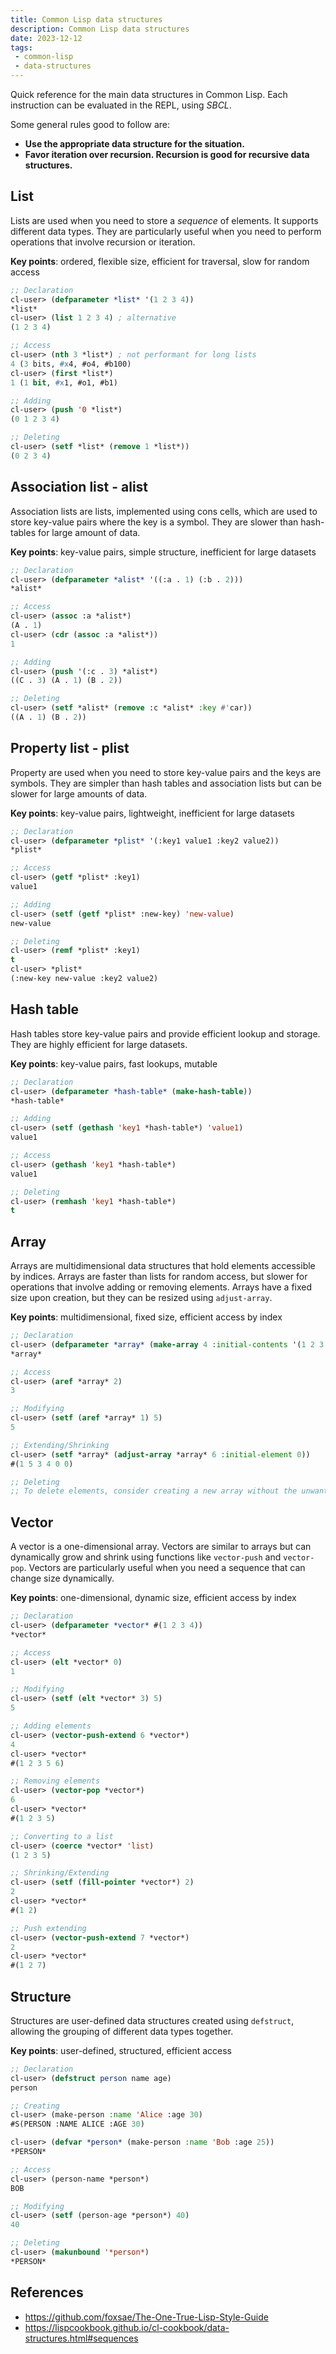```yaml
---
title: Common Lisp data structures
description: Common Lisp data structures
date: 2023-12-12
tags:
 - common-lisp
 - data-structures
---
```


Quick reference for the main data structures in Common Lisp. Each instruction can be evaluated in the REPL, using *SBCL*.

Some general rules good to follow are:

- **Use the appropriate data structure for the situation.**
- **Favor iteration over recursion. Recursion is good for recursive data structures.**

## List
Lists are used when you need to store a *sequence* of elements. It supports different data types. They are particularly useful when you need to perform operations that involve recursion or iteration. 

**Key points**: ordered, flexible size, efficient for traversal, slow for random access

```lisp
;; Declaration
cl-user> (defparameter *list* '(1 2 3 4))
*list*
cl-user> (list 1 2 3 4) ; alternative
(1 2 3 4)

;; Access
cl-user> (nth 3 *list*) ; not performant for long lists
4 (3 bits, #x4, #o4, #b100)
cl-user> (first *list*)
1 (1 bit, #x1, #o1, #b1)

;; Adding
cl-user> (push '0 *list*)
(0 1 2 3 4)

;; Deleting
cl-user> (setf *list* (remove 1 *list*))
(0 2 3 4)
```

## Association list - alist
Association lists are lists, implemented using cons cells, which are used to store key-value pairs where the key is a symbol. They are slower than hash-tables for large amount of data.

**Key points**: key-value pairs, simple structure, inefficient for large datasets

```lisp
;; Declaration
cl-user> (defparameter *alist* '((:a . 1) (:b . 2)))
*alist*

;; Access
cl-user> (assoc :a *alist*)
(A . 1)
cl-user> (cdr (assoc :a *alist*))
1

;; Adding
cl-user> (push '(:c . 3) *alist*)
((C . 3) (A . 1) (B . 2))

;; Deleting
cl-user> (setf *alist* (remove :c *alist* :key #'car))
((A . 1) (B . 2))
```

## Property list - plist
Property are used when you need to store key-value pairs and the keys are symbols. They are simpler than hash tables and association lists but can be slower for large amounts of data.

**Key points**: key-value pairs, lightweight, inefficient for large datasets

```lisp
;; Declaration
cl-user> (defparameter *plist* '(:key1 value1 :key2 value2))
*plist*

;; Access
cl-user> (getf *plist* :key1)
value1

;; Adding
cl-user> (setf (getf *plist* :new-key) 'new-value)
new-value

;; Deleting
cl-user> (remf *plist* :key1)
t
cl-user> *plist*
(:new-key new-value :key2 value2)
```

## Hash table
Hash tables store key-value pairs and provide efficient lookup and storage. They are highly efficient for large datasets.

**Key points**: key-value pairs, fast lookups, mutable

```lisp
;; Declaration
cl-user> (defparameter *hash-table* (make-hash-table))
*hash-table*

;; Adding
cl-user> (setf (gethash 'key1 *hash-table*) 'value1)
value1

;; Access
cl-user> (gethash 'key1 *hash-table*)
value1

;; Deleting
cl-user> (remhash 'key1 *hash-table*)
t
```

## Array
Arrays are multidimensional data structures that hold elements accessible by indices. Arrays are faster than lists for random access, but slower for operations that involve adding or removing elements. Arrays have a fixed size upon creation, but they can be resized using `adjust-array`.

**Key points**: multidimensional, fixed size, efficient access by index

```lisp
;; Declaration
cl-user> (defparameter *array* (make-array 4 :initial-contents '(1 2 3 4)))
*array*

;; Access
cl-user> (aref *array* 2)
3

;; Modifying
cl-user> (setf (aref *array* 1) 5)
5

;; Extending/Shrinking
cl-user> (setf *array* (adjust-array *array* 6 :initial-element 0))
#(1 5 3 4 0 0)

;; Deleting
;; To delete elements, consider creating a new array without the unwanted elements.
```


## Vector
A vector is a one-dimensional array. Vectors are similar to arrays but can dynamically grow and shrink using functions like `vector-push` and `vector-pop`. Vectors are particularly useful when you need a sequence that can change size dynamically.

**Key points**: one-dimensional, dynamic size, efficient access by index

```lisp
;; Declaration
cl-user> (defparameter *vector* #(1 2 3 4))
*vector*

;; Access
cl-user> (elt *vector* 0)
1

;; Modifying
cl-user> (setf (elt *vector* 3) 5)
5

;; Adding elements
cl-user> (vector-push-extend 6 *vector*)
4
cl-user> *vector*
#(1 2 3 5 6)

;; Removing elements
cl-user> (vector-pop *vector*)
6
cl-user> *vector*
#(1 2 3 5)

;; Converting to a list
cl-user> (coerce *vector* 'list)
(1 2 3 5)

;; Shrinking/Extending
cl-user> (setf (fill-pointer *vector*) 2)
2
cl-user> *vector*
#(1 2)

;; Push extending
cl-user> (vector-push-extend 7 *vector*)
2
cl-user> *vector*
#(1 2 7)
```

## Structure
Structures are user-defined data structures created using `defstruct`, allowing the grouping of different data types together.

**Key points**: user-defined, structured, efficient access

```lisp
;; Declaration
cl-user> (defstruct person name age)
person

;; Creating
cl-user> (make-person :name 'Alice :age 30)
#S(PERSON :NAME ALICE :AGE 30)

cl-user> (defvar *person* (make-person :name 'Bob :age 25))
*PERSON*

;; Access
cl-user> (person-name *person*)
BOB

;; Modifying
cl-user> (setf (person-age *person*) 40)
40

;; Deleting
cl-user> (makunbound '*person*)
*PERSON*
```

## References

- https://github.com/foxsae/The-One-True-Lisp-Style-Guide
- https://lispcookbook.github.io/cl-cookbook/data-structures.html#sequences
